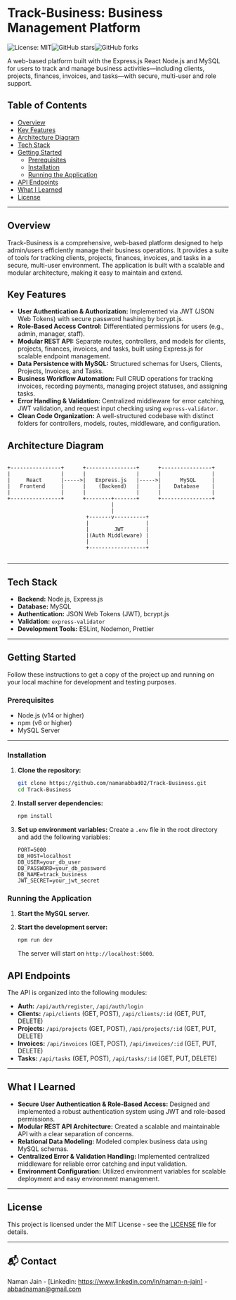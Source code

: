 # Track-Business: Business Management Platform

![License: MIT](https://img.shields.io/badge/License-MIT-blue.svg)![GitHub stars](https://img.shields.io/github/stars/namanabbad02/Track-Business?style=social)![GitHub forks](https://img.shields.io/github/forks/namanabbad02/Track-Business?style=social)

A web-based platform built with the  Express.js React Node.js and MySQL for users to track and manage business activities—including clients, projects, finances, invoices, and tasks—with secure, multi-user and role support.

## Table of Contents

- [Overview](#overview)
- [Key Features](#key-features)
- [Architecture Diagram](#architecture-diagram)
- [Tech Stack](#tech-stack)
- [Getting Started](#getting-started)
  - [Prerequisites](#prerequisites)
  - [Installation](#installation)
  - [Running the Application](#running-the-application)
- [API Endpoints](#api-endpoints)
- [What I Learned](#what-i-learned)
- [License](#license)


---


## Overview

Track-Business is a comprehensive, web-based platform designed to help admin/users efficiently manage their business operations. It provides a suite of tools for tracking clients, projects, finances, invoices, and tasks in a secure, multi-user environment. The application is built with a scalable and modular architecture, making it easy to maintain and extend.

## Key Features

-   **User Authentication & Authorization:** Implemented via JWT (JSON Web Tokens) with secure password hashing by bcrypt.js.
-   **Role-Based Access Control:** Differentiated permissions for users (e.g., admin, manager, staff).
-   **Modular REST API:** Separate routes, controllers, and models for clients, projects, finances, invoices, and tasks, built using Express.js for scalable endpoint management.
-   **Data Persistence with MySQL:** Structured schemas for Users, Clients, Projects, Invoices, and Tasks.
-   **Business Workflow Automation:** Full CRUD operations for tracking invoices, recording payments, managing project statuses, and assigning tasks.
-   **Error Handling & Validation:** Centralized middleware for error catching, JWT validation, and request input checking using `express-validator`.
-   **Clean Code Organization:** A well-structured codebase with distinct folders for controllers, models, routes, middleware, and configuration.

## Architecture Diagram

```

+----------------+      +----------------+      +----------------+
|                |      |                |      |                |
|     React      |----->|   Express.js   |----->|      MySQL     |
|   Frontend     |      |    (Backend)   |      |    Database    |
|                |      |                |      |                |
+----------------+      +--------+-------+      +----------------+
                                 |
                                 |
                         +-------v----------+
                         |                  |
                         |        JWT       |
                         |(Auth Middleware) |
                         |                  |
                         +------------------+


```


---


## Tech Stack

-   **Backend:** Node.js, Express.js
-   **Database:** MySQL
-   **Authentication:** JSON Web Tokens (JWT), bcrypt.js
-   **Validation:** `express-validator`
-   **Development Tools:** ESLint, Nodemon, Prettier


---


## Getting Started

Follow these instructions to get a copy of the project up and running on your local machine for development and testing purposes.





### Prerequisites

-   Node.js (v14 or higher)
-   npm (v6 or higher)
-   MySQL Server


---


### Installation

1.  **Clone the repository:**
    ```sh
    git clone https://github.com/namanabbad02/Track-Business.git
    cd Track-Business
    ```

2.  **Install server dependencies:**
    ```sh
    npm install
    ```

3.  **Set up environment variables:**
    Create a `.env` file in the root directory and add the following variables:
    ```env
    PORT=5000
    DB_HOST=localhost
    DB_USER=your_db_user
    DB_PASSWORD=your_db_password
    DB_NAME=track_business
    JWT_SECRET=your_jwt_secret
    ```

### Running the Application

1.  **Start the MySQL server.**

2.  **Start the development server:**
    ```sh
    npm run dev
    ```
    The server will start on `http://localhost:5000`.




## API Endpoints

The API is organized into the following modules:

-   **Auth:** `/api/auth/register`, `/api/auth/login`
-   **Clients:** `/api/clients` (GET, POST), `/api/clients/:id` (GET, PUT, DELETE)
-   **Projects:** `/api/projects` (GET, POST), `/api/projects/:id` (GET, PUT, DELETE)
-   **Invoices:** `/api/invoices` (GET, POST), `/api/invoices/:id` (GET, PUT, DELETE)
-   **Tasks:** `/api/tasks` (GET, POST), `/api/tasks/:id` (GET, PUT, DELETE)


---


## What I Learned

-   **Secure User Authentication & Role-Based Access:** Designed and implemented a robust authentication system using JWT and role-based permissions.
-   **Modular REST API Architecture:** Created a scalable and maintainable API with a clear separation of concerns.
-   **Relational Data Modeling:** Modeled complex business data using MySQL schemas.
-   **Centralized Error & Validation Handling:** Implemented centralized middleware for reliable error catching and input validation.
-   **Environment Configuration:** Utilized environment variables for scalable deployment and easy environment management.

---

## License

This project is licensed under the MIT License - see the [LICENSE](LICENSE) file for details.

---

## 📬 Contact

Naman Jain - [Linkedin: https://www.linkedin.com/in/naman-n-jain] - abbadnaman@gmail.com
